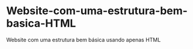 # Website-com-uma-estrutura-bem-basica-HTML
Website com uma estrutura bem básica usando apenas HTML
